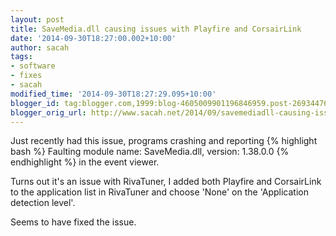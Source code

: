```yaml
---
layout: post
title: SaveMedia.dll causing issues with Playfire and CorsairLink
date: '2014-09-30T18:27:00.002+10:00'
author: sacah
tags:
- software
- fixes
- sacah
modified_time: '2014-09-30T18:27:29.095+10:00'
blogger_id: tag:blogger.com,1999:blog-4605009901196846959.post-2693447678978897979
blogger_orig_url: http://www.sacah.net/2014/09/savemediadll-causing-issues-with.html
---
```


Just recently had this issue, programs crashing and reporting
{% highlight bash %}
Faulting module name: SaveMedia.dll, version: 1.38.0.0 
{% endhighlight %}
in the event viewer.

Turns out it's an issue with RivaTuner, I added both Playfire and CorsairLink to the application list in RivaTuner and choose 'None' on the 'Application detection level'.

Seems to have fixed the issue.